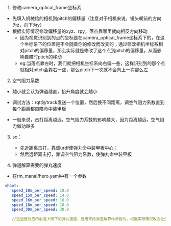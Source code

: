 1. 修改camera_optical_frame坐标系

- 先填入机械给的相机到pitch的偏移量（注意对于相机来说，镜头朝前的方向为z，向下为y）
- 根据实际情况修改偏移量的xyz、rpy，落点靠哪里就向相反方向移动
  - 因为视觉识别到的点的坐标是在camera_optical_frame坐标系下的，在这个坐标系下的位置是不会随着你的修改而改变的；通过修改相机坐标系相对pitch的偏移量，那么实际就是修改了这个点到pitch的偏移量，从而影响自瞄时pitch的移动
  - eg:当落点靠左时，我们就把相机坐标系向右偏一些，这样识别到的那个点就相对pitch会靠右一些，那么pitch下一次就不会向上一次那么左

2. 空气阻力系数

- 越小就会认为弹道越直，抬升角度就会越小

- 调试方法：rqt向/track发送一个位置，然后换不同距离，调空气阻力系数直到每个距离都自瞄命中装甲板

- 一般来说，击打距离越远，空气阻力系数的影响越大，因为距离越远，空气阻力做功越多

3. so：
   - 先近距离击打，靠调urdf使弹丸命中装甲板中心；
   - 然后远距离击打，靠调空气阻力系数，使弹丸命中装甲板

4. 弹道解算需要的弹丸速度

- 在rm_manal/hero.yaml中有一个参数

```yaml
shoot:
   speed_10m_per_speed: 10.0
   speed_15m_per_speed: 14.0
   speed_16m_per_speed: 16.0
   speed_18m_per_speed: 18.0
   speed_30m_per_speed: 30.0
   
   //这些是对应的射速上限下的弹丸速度，是用来给弹道解算作参数的，根据实际情况改会让弹道解算更准确一些
```

